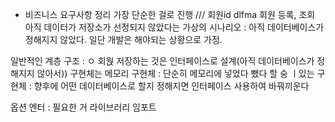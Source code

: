 - 비즈니스 요구사항 정리
가장 단순한 걸로 진행 /// 회원id dlfma
회원 등록, 조회
아직 데이터가 저장소가 선정되지 않았다는 가상의 시나리오 : 아직 데이터베이스가 정해지지 않았다. 일단 개발은 해야되는 상황으로 가정. 

일반적인 계층 구조 : ㅇ
회웑 저장하는 것은 인터페이스로 설계(아직 데이터베이스가 정해지지 않아서))
구현체는 메모리 구현체 : 단순히 메모리에 넣었다 뺐다 할 숭 ㅣ있는 구현체 : 향후에 어떤 데이터베이스로 할지 정해지면 인터페이스 사용하여
바꿔끼운다

옵션 엔터 : 필요한 거 라이브러리 임포트